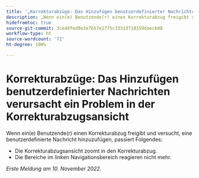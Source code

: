 ```yaml
---
title: '„Korrekturabzüge: Das Hinzufügen benutzerdefinierter Nachrichten verursacht ein Problem in der Korrekturabzugsansicht“'
description: „Wenn ein(e) Benutzende(r) einen Korrekturabzug freigibt und versucht, eine benutzerdefinierte Nachricht hinzuzufügen, treten Probleme auf.“
hidefromtoc: true
source-git-commit: 3ce48fed9e3e7b57e2775c33313718159daecb98
workflow-type: ht
source-wordcount: '72'
ht-degree: 100%

---
```



# Korrekturabzüge: Das Hinzufügen benutzerdefinierter Nachrichten verursacht ein Problem in der Korrekturabzugsansicht

<!--This is on both the WF and WFP TOCs-->

Wenn ein(e) Benutzende(r) einen Korrekturabzug freigibt und versucht, eine benutzerdefinierte Nachricht hinzuzufügen, passiert Folgendes:

* Die Korrekturabzugsansicht zoomt in den Korrekturabzug.
* Die Bereiche im linken Navigationsbereich reagieren nicht mehr.

_Erste Meldung am 10. November 2022._

